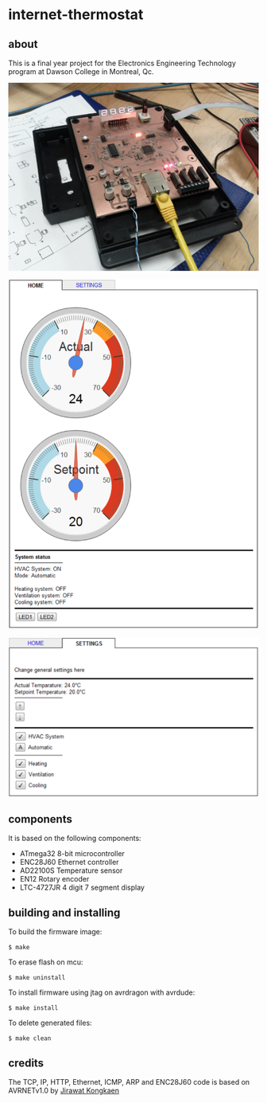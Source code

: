 # internet-thermostat

## about

This is a final year project for the Electronics Engineering Technology program at Dawson College in Montreal, Qc.

![internet-thermostat board](doc/board.jpg)

![internet-thermostat home](doc/home.png)

![internet-thermostat settings](doc/settings.png)

## components

It is based on the following components:
- ATmega32 8-bit microcontroller
- ENC28J60 Ethernet controller
- AD22100S Temperature sensor
- EN12 Rotary encoder
- LTC-4727JR 4 digit 7 segment display

## building and installing

To build the firmware image:

    $ make

To erase flash on mcu:

    $ make uninstall

To install firmware using jtag on avrdragon with avrdude:

    $ make install

To delete generated files:

    $ make clean

## credits

The TCP, IP, HTTP, Ethernet, ICMP, ARP and ENC28J60 code is based on AVRNETv1.0 by [Jirawat Kongkaen](http://avrportal.com/)
